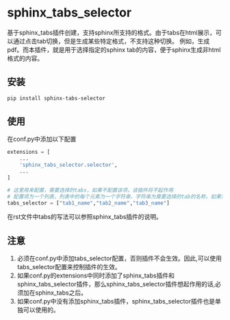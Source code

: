 # sphinx_tabs_selector
基于sphinx_tabs插件创建，支持sphinx所支持的格式。由于tabs在html展示，可以通过点击tab切换，但是生成某些特定格式，不支持这种切换。
例如，生成pdf。而本插件，就是用于选择指定的sphinx tab的内容，便于sphinx生成非html格式的内容。

## 安装
```bash
pip install sphinx-tabs-selector
```
## 使用

在conf.py中添加以下配置
```python
extensions = [
    ...
    'sphinx_tabs_selector.selector',
    ... 
]

# 这里用来配置，需要选择的tabs，如果不配置该项，该插件将不起作用
# 配置项为一个列表，列表中的每个元素为一个字符串，字符串为需要选择的tab的名称，如果涉及到的tab是嵌套的，则需要将一路嵌套下来的tab名，都写上
tabs_selector = ["tab1_name","tab2_name","tab3_name"]
```
在rst文件中tabs的写法可以参照sphinx_tabs插件的说明。

## 注意
1. 必须在conf.py中添加tabs_selector配置，否则插件不会生效。因此,可以使用tabs_selector配置来控制插件的生效。
2. 如果conf.py的extensions中同时添加了sphinx_tabs插件和sphinx_tabs_selector插件，那么sphinx_tabs_selector插件想起作用的话,必须加在sphinx_tabs之后。
3. 如果conf.py中没有添加sphinx_tabs插件，sphinx_tabs_selector插件也是单独可以使用的。